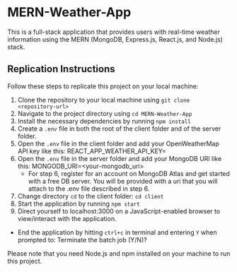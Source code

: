 # MERN-Weather-App
This is a full-stack application that provides users with real-time weather information using the MERN (MongoDB, Express.js, React.js, and Node.js) stack.

## Replication Instructions

Follow these steps to replicate this project on your local machine:

1. Clone the repository to your local machine using `git clone <repository-url>`
2. Navigate to the project directory using `cd MERN-Weather-App`
3. Install the necessary dependencies by running `npm install`
4. Create a `.env` file in both the root of the client folder and of the server folder.
5. Open the `.env` file in the client folder and add your OpenWeatherMap API key like this: REACT_APP_WEATHER_API_KEY=<your-api-key>
6. Open the `.env` file in the server folder and add your MongoDB URI like this: MONGODB_URI=<your-mongodb_uri>
   * For step 6, register for an account on MongoDB Atlas and get started with a free DB server. You will be provided with a uri that you will attach to the .env file described in step 6.
7. Change directory `cd` to the client folder: `cd client`
8. Start the application by running `npm start`
9. Direct yourself to localhost:3000 on a JavaScript-enabled browser to view/interact with the application.

* End the application by hitting `ctrl+c` in terminal and entering `Y` when prompted to: Terminate the batch job (Y/N)?

Please note that you need Node.js and npm installed on your machine to run this project.
